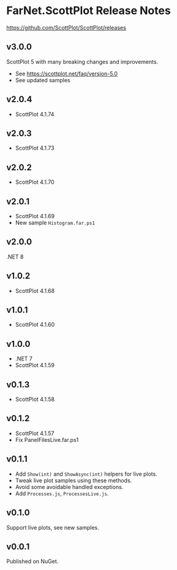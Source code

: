 # FarNet.ScottPlot Release Notes
<https://github.com/ScottPlot/ScottPlot/releases>

## v3.0.0

ScottPlot 5 with many breaking changes and improvements.

- See <https://scottplot.net/faq/version-5.0>
- See updated samples

## v2.0.4

- ScottPlot 4.1.74

## v2.0.3

- ScottPlot 4.1.73

## v2.0.2

- ScottPlot 4.1.70

## v2.0.1

- ScottPlot 4.1.69
- New sample `Histogram.far.ps1`

## v2.0.0

.NET 8

## v1.0.2

- ScottPlot 4.1.68

## v1.0.1

- ScottPlot 4.1.60

## v1.0.0

- .NET 7
- ScottPlot 4.1.59

## v0.1.3

- ScottPlot 4.1.58

## v0.1.2

- ScottPlot 4.1.57
- Fix PanelFilesLive.far.ps1

## v0.1.1

- Add `Show(int)` and `ShowAsync(int)` helpers for live plots.
- Tweak live plot samples using these methods.
- Avoid some avoidable handled exceptions.
- Add `Processes.js`, `ProcessesLive.js`.

## v0.1.0

Support live plots, see new samples.

## v0.0.1

Published on NuGet.
